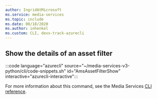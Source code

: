 ```yaml
---
author: IngridAtMicrosoft
ms.service: media-services 
ms.topic: include
ms.date: 08/18/2020
ms.author: inhenkel
ms.custom: CLI, devx-track-azurecli
---
```


<!--Show the details of an asset filter CLI-->

## Show the details of an asset filter

:::code language="azurecli" source="~/media-services-v3-python/cli/code-snippets.sh" id="AmsAssetFilterShow" interactive="azurecli-interactive":::

For more information about this command, see the Media Services [CLI reference](/cli/azure/ams/asset?view=azure-cli-latest#az-ams-asset-show).
